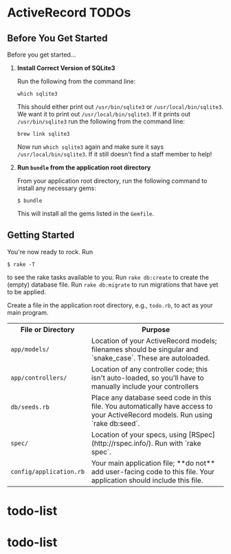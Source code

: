 # ActiveRecord TODOs

## Before You Get Started

Before you get started...

1.  **Install Correct Version of SQLite3**

    Run the following from the command line:

    ```text
    which sqlite3
    ```

    This should either print out `/usr/bin/sqlite3` or `/usr/local/bin/sqlite3`.  We want it to print out `/usr/local/bin/sqlite3`.  If it prints out `/usr/bin/sqlite3` run the following from the command line:

    ```text
    brew link sqlite3
    ```

    Now run `which sqlite3` again and make sure it says `/usr/local/bin/sqlite3`.  If it still doesn't find a staff member to help!

2.  **Run `bundle` from the application root directory**

    From your application root directory, run the following command to install any necessary gems:

    ```text
    $ bundle
    ```

    This will install all the gems listed in the `Gemfile`.

## Getting Started

You're now ready to rock.  Run

```text
$ rake -T
```

to see the rake tasks available to you.  Run `rake db:create` to create the (empty) database file.  Run `rake db:migrate` to run migrations that have yet to be applied.

Create a file in the application root directory, e.g., `todo.rb`, to act as your main program.

<table class="table table-striped table-bordered">
  <tr>
    <th>File or Directory</th>
    <th>Purpose</th>
  </tr>

  <tr>
    <td><code>app/models/</code></td>
    <td>Location of your ActiveRecord models; filenames should be singular and `snake_case`.  These are autoloaded.</td>
  </tr>

  <tr>
    <td><code>app/controllers/</code></td>
    <td>Location of any controller code; this isn't auto-loaded, so you'll have to manually include your controllers</td>
  </tr>

  <tr>
    <td><code>db/seeds.rb</code</td>
    <td>Place any database seed code in this file.  You automatically have access to your ActiveRecord models.  Run using `rake db:seed`.</td>
  </tr>
  <tr>
    <td><code>spec/</code></td>
    <td>Location of your specs, using [RSpec](http://rspec.info/).  Run with `rake spec`.</td>
  </tr>
  <tr>
    <td><code>config/application.rb</code></td>
    <td>Your main application file; **do not** add user-facing code to this file.  Your application should include this file.</td>
  </tr>
</table>

# todo-list
# todo-list

